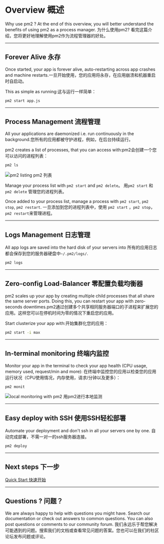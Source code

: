 # Overview 概述

Why use pm2 ? At the end of this overview, you will better understand the benefits of using pm2 as a process manager.
为什么使用pm2? 看完这篇介绍，您将更好地理解使用pm2作为流程管理器的好处。

---

## Forever Alive 永存

Once started, your app is forever alive, auto-restarting across app crashes and machine restarts.一旦开始使用，您的应用将永存，在应用崩溃和机器重启时自启动。

This as simple as running:这与运行一样简单：
```bash
pm2 start app.js
```

---

## Process Management 流程管理

All your applications are daemonized i.e. run continuously in the background.您所有的应用都被守护进程，例如，在后台持续运行。

pm2 creates a list of processes, that you can access with:pm2会创建一个您可以访问的进程列表：

```bash
pm2 ls
```

![pm2 listing pm2 列表](/{{site.baseurl}}/runtime/overview/pm2ls.png)

Manage your process list with `pm2 start` and `pm2 delete`。
用`pm2 start` 和 `pm2 delete` 管理您的进程列表。

Once added to your process list, manage a process with `pm2 start`, `pm2 stop`, `pm2 restart`.
一旦添加到您的进程列表中，使用 `pm2 start` ，`pm2 stop`，`pm2 restart`来管理进程。

---

## Logs Management 日志管理

All app logs are saved into the hard disk of your servers into 所有的应用日志都会保存到您的服务器硬盘中`~/.pm2/logs/`.

```bash
pm2 logs
```

---

## Zero-config Load-Balancer 零配置负载均衡器

pm2 scales up your app by creating multiple child processes that all share the same server ports. Doing this, you can restart your app with zero-seconds downtimes.pm2通过创建多个共享相同服务器端口的子进程来扩展您的应用。这样您可以在停机时间为零的情况下重启您的应用。

Start clusterize your app with:开始集群化您的应用：
```bash
pm2 start -i max
```

---

## In-terminal monitoring 终端内监控

Monitor your app in the terminal to check your app health (CPU usage, memory used, request/min and more):
在终端中监控您的应用以检查您的应用运行状况（CPU使用情况，内存使用，请求/分钟以及更多）：

```bash
pm2 monit
```

![local monitoring with pm2 用pm2进行本地监测](/{{site.baseurl}}/runtime/overview/monit.png)

---

## Easy deploy with SSH 使用SSH轻松部署

Automate your deployment and don't ssh in all your servers one by one.
自动完成部署，不需一对一的ssh服务器连接。

```bash
pm2 deploy
```

---

## Next steps 下一步

[Quick Start 快速开始](/{{site.baseurl}}/runtime/quickstart/)

---

## Questions ? 问题？

We are always happy to help with questions you might have. Search our documentation or check out answers to common questions. You can also post questions or comments to our community forum.
我们永远乐于帮您解决可能遇到的问题。搜索我们的文档或查看常见问题的答案。您也可以在我们的社区论坛发布问题或评论。



